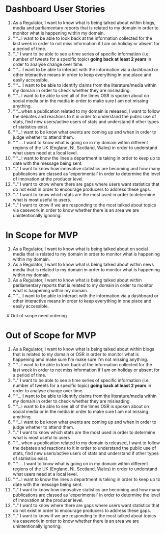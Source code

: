# Dashboard User Stories

1.	As a Regulator, I want to know what is being talked about within blogs, media and parliamentary reports that is related to my domain in order to monitor what is happening within my domain.
2.	“ “…I want to be able to look back at the information collected for the last week in order to not miss information if I am on holiday or absent for a period of time.
3. ".." I want to be able to see a time series of specific information (i.e. number of tweets for a specific topic) **going back at least 2 years** in order to analyse change over time. 
4.	“ “… I want to be able to interact with the information via a dashboard or other interactive means in order to keep everything in one place and easily accessible.
5.	“ “… I want to be able to identify claims from the literature/media within my domain in order to check whether they are misleading.
6.	“ “…I want to be able to see all of the times OSR is spoken about on social media or in the media in order to make sure I am not missing anything.
7.	“ “…when a publication related to my domain is released, I want to follow the debates and reactions to it in order to understand the public use of stats, find new users/active users of stats and understand if other types of statistics exist.
8.	“ “…I want to be know what events are coming up and when in order to judge whether to attend them.
9.	“ “ … I want to know what is going on in my domain within different regions of the UK (England, NI, Scotland, Wales) in order to understand what users need at a local level. 
10.	“ “…I want to know the lines a department is taking in order to keep up to date with the message being sent.
11. ".." I want to know how innovative statistics are becoming and how many publications are classed as 'experimental' in order to determine the level of innovation at the producer level.
12. ".." I want to know where there are gaps where users want statistics that do not exist in order to encourage producers to address these gaps.
13. ".." I want to know which stats are the most used in order to determine what is most useful to users.
14. ".." I want to know if we are responding to the most talked about topics via casework in order to know whether there is an area we are unintentionally ignoring.




# In Scope for MVP

1.	As a Regulator, I want to know what is being talked about on social media that is related to my domain in order to monitor what is happening within my domain.
1.	As a Regulator, I want to know what is being talked about within news media that is related to my domain in order to monitor what is happening within my domain.
1.	As a Regulator, I want to know what is being talked about within parliamentary reports that is related to my domain in order to monitor what is happening within my domain.
4.	“ “… I want to be able to interact with the information via a dashboard or other interactive means in order to keep everything in one place and easily accessible.



.# Out of scope need ordering 

# Out of Scope for MVP

1.	As a Regulator, I want to know what is being talked about within blogs that is related to my domain or OSR in order to monitor what is happening amd make sure I'm make sure I'm not missing anything.
2.	“ “…I want to be able to look back at the information collected for the last week in order to not miss information if I am on holiday or absent for a period of time.
3. ".." I want to be able to see a time series of specific information (i.e. number of tweets for a specific topic) **going back at least 2 years** in order to analyse change over time. 
5.	“ “… I want to be able to identify claims from the literature/media within my domain in order to check whether they are misleading.
6.	“ “…I want to be able to see all of the times OSR is spoken about on social media or in the media in order to make sure I am not missing anything.
8.	“ “…I want to be know what events are coming up and when in order to judge whether to attend them. 
13. ".." I want to know which stats are the most used in order to determine what is most useful to users
7.	“ “…when a publication related to my domain is released, I want to follow the debates and reactions to it in order to understand the public use of stats, find new users/active users of stats and understand if other types of statistics exist.
9.	“ “ … I want to know what is going on in my domain within different regions of the UK (England, NI, Scotland, Wales) in order to understand what users need at a local level. 
10.	“ “…I want to know the lines a department is taking in order to keep up to date with the message being sent.
11. ".." I want to know how innovative statistics are becoming and how many publications are classed as 'experimental' in order to determine the level of innovation at the producer level.
12. ".." I want to know where there are gaps where users want statistics that do not exist in order to encourage producers to address these gaps.
14. ".." I want to know if we are responding to the most talked about topics via casework in order to know whether there is an area we are unintentionally ignoring.
